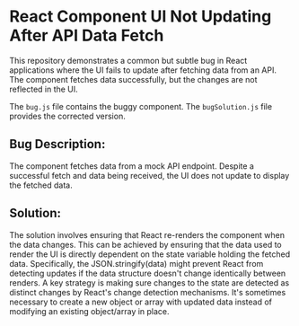 # React Component UI Not Updating After API Data Fetch

This repository demonstrates a common but subtle bug in React applications where the UI fails to update after fetching data from an API.  The component fetches data successfully, but the changes are not reflected in the UI.

The `bug.js` file contains the buggy component.  The `bugSolution.js` file provides the corrected version.

## Bug Description:
The component fetches data from a mock API endpoint.  Despite a successful fetch and data being received, the UI does not update to display the fetched data.

## Solution:
The solution involves ensuring that React re-renders the component when the data changes.  This can be achieved by ensuring that the data used to render the UI is directly dependent on the state variable holding the fetched data.  Specifically, the JSON.stringify(data) might prevent React from detecting updates if the data structure doesn't change identically between renders.  A key strategy is making sure changes to the state are detected as distinct changes by React's change detection mechanisms.  It's sometimes necessary to create a new object or array with updated data instead of modifying an existing object/array in place.